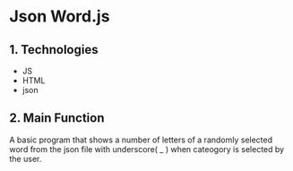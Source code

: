 # Json Word.js  
## 1. Technologies
- JS
- HTML
- json
   
## 2. Main Function
A basic program that shows a number of letters of a randomly selected word from the json file with underscore( _ ) when cateogory is selected by the user.


